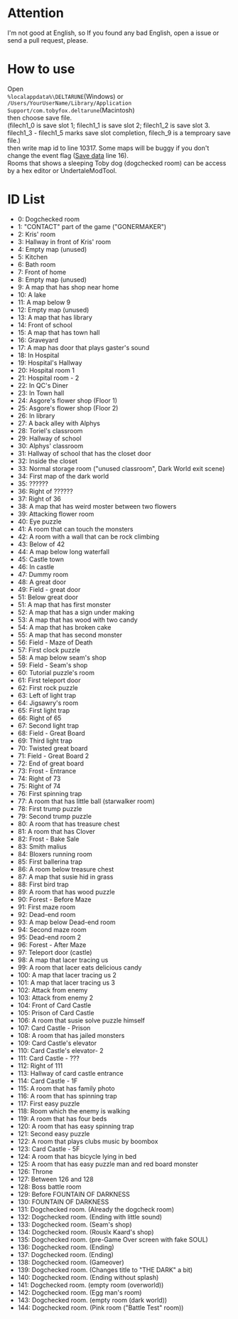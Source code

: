 <!--

	DELTARUNE MapID/SAVE Information.

    Copyright (C) 2018 SiroQ

    This program is free software: you can redistribute it and/or modify
    it under the terms of the GNU General Public License as published by
    the Free Software Foundation, either version 3 of the License, or
    (at your option) any later version.

    This program is distributed in the hope that it will be useful,
    but WITHOUT ANY WARRANTY; without even the implied warranty of
    MERCHANTABILITY or FITNESS FOR A PARTICULAR PURPOSE.  See the
    GNU General Public License for more details.

    You should have received a copy of the GNU General Public License
    along with this program.  If not, see <https://www.gnu.org/licenses/>.

-->

# Attention
I'm not good at English, so If you found any bad English, open a issue or send a pull request, please.  
# How to use
Open  
`%localappdata%\DELTARUNE`(Windows)  or
`/Users/YourUserName/Library/Application Support/com.tobyfox.deltarune`(Macintosh)  
then choose save file.  
(filech1_0 is save slot 1; filech1_1 is save slot 2; filech1_2 is save slot 3. filech1_3 - filech1_5 marks save slot completion, filech_9 is a temproary save file.)  
then write map id to line 10317.
Some maps will be buggy if you don't change the event flag ([Save data](https://github.com/SiroQ/DELTARUNE/blob/master/SAVE_EN.md) line 16).  
Rooms that shows a sleeping Toby dog (dogchecked room) can be access by a hex editor or UndertaleModTool.  
# ID List
- 0: Dogchecked room
- 1: "CONTACT" part of the game ("GONERMAKER") 
- 2: Kris' room    
- 3: Hallway in front of Kris' room  
- 4: Empty map (unused)  
- 5: Kitchen   
- 6: Bath room  
- 7: Front of home  
- 8: Empty map (unused)  
- 9: A map that has shop near home  
- 10: A lake  
- 11: A map below 9  
- 12: Empty map (unused)  
- 13: A map that has library  
- 14: Front of school  
- 15: A map that has town hall  
- 16: Graveyard  
- 17: A map has door that plays gaster's sound  
- 18: In Hospital  
- 19: Hospital's Hallway  
- 20: Hospital room 1  
- 21: Hospital room - 2  
- 22: In QC's Diner  
- 23: In Town hall  
- 24: Asgore's flower shop (Floor 1)
- 25: Asgore's flower shop (Floor 2)
- 26: In library  
- 27: A back alley with Alphys  
- 28: Toriel's classroom  
- 29: Hallway of school  
- 30: Alphys' classroom  
- 31: Hallway of school that has the closet door 
- 32: Inside the closet
- 33: Normal storage room ("unused classroom", Dark World exit scene) 
- 34: First map of the dark world 
- 35: ??????
- 36: Right of ??????  
- 37: Right of 36  
- 38: A map that has weird moster between two flowers  
- 39: Attacking flower room  
- 40: Eye puzzle  
- 41: A room that can touch the monsters  
- 42: A room with a wall that can be rock climbing  
- 43: Below of 42 
- 44: A map below long waterfall  
- 45: Castle town  
- 46: In castle  
- 47: Dummy room  
- 48: A great door  
- 49: Field - great door  
- 51: Below great door  
- 51: A map that has first monster  
- 52: A map that has a sign under making  
- 53: A map that has wood with two candy  
- 54: A map that has broken cake  
- 55: A map that has second monster  
- 56: Field - Maze of Death  
- 57: First clock puzzle  
- 58: A map below seam's shop  
- 59: Field - Seam's shop  
- 60: Tutorial puzzle's room  
- 61: First teleport door  
- 62: First rock puzzle  
- 63: Left of light trap  
- 64: Jigsawry's room  
- 65: First light trap  
- 66: Right of 65  
- 67: Second light trap  
- 68: Field - Great Board   
- 69: Third light trap  
- 70: Twisted great board  
- 71: Field - Great Board 2  
- 72: End of great board  
- 73: Frost - Entrance  
- 74: Right of 73  
- 75: Right of 74  
- 76: First spinning trap  
- 77: A room that has little ball (starwalker room) 
- 78: First trump puzzle  
- 79: Second trump puzzle  
- 80: A room that has treasure chest  
- 81: A room that has Clover 
- 82: Frost - Bake Sale  
- 83: Smith malius  
- 84: Bloxers running room  
- 85: First ballerina trap  
- 86: A room below treasure chest  
- 87: A map that susie hid in grass  
- 88: First bird trap  
- 89: A room that has wood puzzle  
- 90: Forest - Before Maze  
- 91: First maze room  
- 92: Dead-end room  
- 93: A map below Dead-end room  
- 94: Second maze room  
- 95: Dead-end room 2  
- 96: Forest - After Maze  
- 97: Teleport door (castle)  
- 98: A map that lacer tracing us  
- 99: A room that lacer eats delicious candy  
- 100: A map that lacer tracing us 2  
- 101: A map that lacer tracing us 3  
- 102: Attack from enemy  
- 103: Attack from enemy 2  
- 104: Front of Card Castle  
- 105: Prison of Card Castle  
- 106: A room that susie solve puzzle himself  
- 107: Card Castle - Prison  
- 108: A room that has jailed monsters  
- 109: Card Castle's elevator  
- 110: Card Castle's elevator- 2  
- 111: Card Castle - ???  
- 112: Right of 111  
- 113: Hallway of card castle entrance  
- 114: Card Castle - 1F  
- 115: A room that has family photo  
- 116: A room that has spinning trap  
- 117: First easy puzzle  
- 118: Room which the enemy is walking  
- 119: A room that has four beds  
- 120: A room that has easy spinning trap  
- 121: Second easy puzzle  
- 122: A room that plays clubs music by boombox  
- 123: Card Castle - 5F  
- 124: A room that has bicycle lying in bed  
- 125: A room that has easy puzzle man and red board monster  
- 126: Throne  
- 127: Between 126 and 128  
- 128: Boss battle room  
- 129: Before FOUNTAIN OF DARKNESS  
- 130: FOUNTAIN OF DARKNESS  
- 131: Dogchecked room. (Already the dogcheck room)  
- 132: Dogchecked room. (Ending with little sound)  
- 133: Dogchecked room. (Seam's shop)  
- 134: Dogchecked room. (Rouslx Kaard's shop)  
- 135: Dogchecked room. (pre-Game Over screen with fake SOUL)  
- 136: Dogchecked room. (Ending)  
- 137: Dogchecked room. (Ending)  
- 138: Dogchecked room. (Gameover)  
- 139: Dogchecked room. (Changes title to "THE DARK" a bit)  
- 140: Dogchecked room. (Ending without splash)  
- 141: Dogchecked room. (empty room (overworld))  
- 142: Dogchecked room. (Egg man's room)  
- 143: Dogchecked room. (empty room (dark world))  
- 144: Dogchecked room. (Pink room ("Battle Test" room))